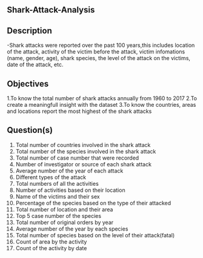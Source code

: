 ## Shark-Attack-Analysis

## Description

-Shark attacks were reported over the past 100 years,this includes location of the attack, activity of the victim before the attack, victim infomations (name, gender, age), shark species, the level of the attack on the victims, date of the attack,  etc.
## Objectives

1.To know the total number of shark attacks annually from 1960 to 2017
2.To create a meaningfull insight with the dataset
3.To know the countries, areas and locations report the most highest of the shark attacks
## Question(s)

1.	Total number of countries involved in the shark attack
2.	Total number of the species involved in the shark attack
3.	Total number of case number that were recorded
4.	Number of investigator or source of each shark attack
5.	Average number of the year of each attack
6.	Different types of the attack
7.	Total numbers of all the activities
8.	Number of activities based on their location
9.	Name of the victims and their sex
10.	Percentage of the species based on the type of their attacked
11.	Total number of location and their area
12.	Top 5 case number of the species
13.	Total number of original orders by year
14.	Average number of the year by each species
15.	Total number of species based on the level of their attack(fatal)
16.	Count of area by the activity
17.	Count of the activity by date









